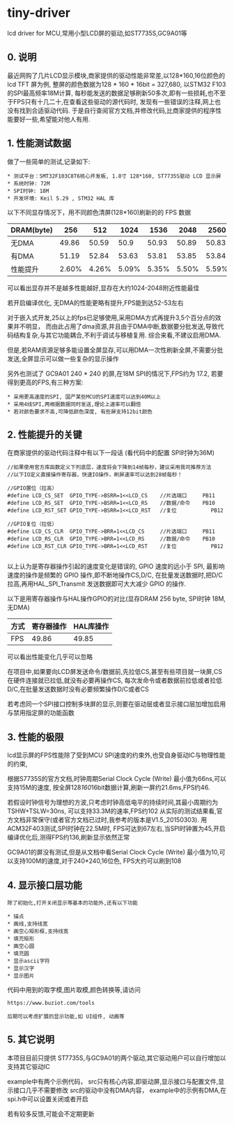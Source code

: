 # tiny-driver

lcd driver for MCU,常用小型LCD屏的驱动,如ST7735S,GC9A01等

## 0. 说明

最近网购了几片LCD显示模块,商家提供的驱动性能非常差,以128*160,16位颜色的 lcd TFT 屏为例, 
整屏的颜色数据为128 * 160 * 16bit = 327,680, 以STM32 F103 的SPI最高频率18M计算,
每秒能发送的数据足够刷新50多次,即有一些损耗,也不至于FPS只有十几二十,在查看这些驱动的源代码时,
发现有一些错误的注释,网上也没有找到合适驱动代码.
于是自行查阅官方文档,并修改代码,比商家提供的程序性能要好一些,希望能对他人有用.

## 1. 性能测试数据

做了一些简单的测试,记录如下:

	* 测试平台：SMT32F103C8T6核心开发板, 1.8寸 128*160, ST7735S驱动 LCD 显示屏 
	* 系统时钟: 72M
	* SPI时钟: 18M
	* 开发环境: Keil 5.29 , STM32 HAL 库
	
以下不同显存情况下，用不同颜色清屏(128*160)刷新的的 FPS 数据

DRAM(byte)|256	|512	|1024	|1536	|2048	|2560	|3072	|3584	|4096	|5120	|7680	|8192
--------|-------|-------|-------|-------|-------|-------|-------|-------|-------|-------|-------|-------
无DMA	|49.86	|50.59	|50.9	|50.93	|50.89	|50.83	|50.74	|50.65	|50.56	|50.35	|49.84	|49.75
有DMA	|51.19	|52.84	|53.63	|53.81	|53.85	|53.84	|53.76	|53.71	|53.63	|53.45	|52.94	|52.85
性能提升	|2.60%	|4.26%	|5.09%	|5.35%	|5.50%	|5.59%	|5.62%	|5.70%	|5.72%	|5.80%	|5.86%	|5.87%

可以看出显存并不是越多性能越好,显存在大约1024-2048附近性能最佳

若开启编译优化, 无DMA的性能更略有提升,FPS能到达52-53左右

对于嵌入式开发,25以上的fps已足够使用,采用DMA方式再提升3,5个百分点的效果并不明显，
而由此占用了dma资源,并且由于DMA中断,数据要分批发送,导致代码结构复杂,与其它功能耦合,不利于调试与移植复用.
综合来看,不建议启用DMA.

但是,若RAM资源足够多能设置全屏显存,可以用DMA一次性刷新全屏,不需要分批发送,全屏显示可以做一些复杂的显示操作

另外也测试了 GC9A01 240 * 240 的屏,在18M SPI的情况下,FPS约为 17.2, 若要得到更高的FPS,有三种方案:

	* 采用更高速度的SPI, 国产某些MCU的SPI速度可以达到40M以上
	* 采用4线SPI,两根据数据同时发送,理论上速率可以翻倍
	* 若对颜色要求不高,可降低颜色深度, 有些屏支持12bit颜色

## 2. 性能提升的关键

在商家提供的驱动代码注释中有以下一段话 (看代码中的配置 SPI时钟为36M)

```
//如果使用官方库函数定义下列底层，速度将会下降到14帧每秒，建议采用我司推荐方法
//以下IO定义直接操作寄存器，快速IO操作，刷屏速率可以达到28帧每秒！ 

//GPIO置位（拉高）
#define	LCD_CS_SET  GPIO_TYPE->BSRR=1<<LCD_CS    //片选端口  	PB11
#define	LCD_RS_SET	GPIO_TYPE->BSRR=1<<LCD_RS    //数据/命令  	PB10	  
#define	LCD_RST_SET	GPIO_TYPE->BSRR=1<<LCD_RST   //复位			PB12

//GPIO复位（拉低）							    
#define	LCD_CS_CLR  GPIO_TYPE->BRR=1<<LCD_CS     //片选端口  	PB11
#define	LCD_RS_CLR	GPIO_TYPE->BRR=1<<LCD_RS     //数据/命令  	PB10	 
#define	LCD_RST_CLR	GPIO_TYPE->BRR=1<<LCD_RST    //复位			PB12


```

以上认为是寄存器操作引起的速度变化是错误的, GPIO 速度的远小于 SPI, 最影响速度的操作是频繁的 GPIO 操作,即不断地操作CS,D/C,
在批量发送数据时,把D/C拉高,再用HAL_SPI_Transmit 发送数据即可大大减少 GPIO 的操作.

以下是用寄存器操作与HAL操作GPIO的对比(显存DRAM 256 byte, SPI时钟 18M,无DMA)

方式|寄存器操作|HAL库操作	
----|---------|---------
FPS	|49.86	  |49.85
	
可以看出性能变化几乎可以忽略

在项目中,如果要向LCD屏发送命令/数据前,先拉低CS,甚至有些项目就一块屏,CS在硬件连接就已拉低,就没有必要再操作CS,
每次发命令或者数据前拉低或者拉低D/C,在批量发送数据时没有必要频繁操作D/C或者CS

若考虑同一个SPI接口控制多块屏的显示,则要在驱动层或者显示接口层加增加启用与禁用指定屏的功能函数

## 3. 性能的极限

lcd显示屏的FPS性能除了受到MCU SPI速度的约束外,也受自身驱动IC与物理性能的约束,

根据S7735S的官方文档,时钟周期Serial Clock Cycle (Write) 最小值为66ns,可以支持15M的速度,
按全屏128*160*16bit数据计算,刷新一屏约21.6ms,FPS约46.

若假设时钟信号为理想的方波,只考虑时钟高低电平的持续时间,其最小周期约为 TSHW+TSLW=30ns, 可以支持33.3M的速率,FPS约102
从实际的测试结果看,官方文档非常保守(或者官方文档已过时,我参考的版本是V1.5_20150303).
用ACM32F403测试,SPI时钟在22.5M时, FPS可达到67左右,当SPI时钟置为45,开启编译优化后,测得FPS约136,刷新显示依然正常

GC9A01的屏没有测试,但是从文档中看Serial Clock Cycle (Write) 最小值为10,可以支持100M的速度,对于240*240,16位色,
FPS大约可以刷到108


## 4. 显示接口层功能

	除了初始化,打开关闭显示等基本的功能外,还有以下功能

	* 描点
	* 画线,支持线宽
	* 画空心矩形框,支持线宽
	* 填充矩形
	* 画空心圆
	* 填充圆
	* 显示ascii字符
	* 显示汉字
	* 显示图片

代码中用到的取字模,图片取模,颜色转换等,请访问

	https://www.buziot.com/tools

	后期可以考虑扩展的显示功能,如 UI组件, 动画等

## 5. 其它说明

本项目目前只提供 ST7735S,与GC9A01的两个驱动,其它驱动用户可以自行增加以支持其它驱动IC

example中有两个示例代码，
src只有核心内容,即驱动屏,显示接口与配置文件,显示接口几乎不需要修改
src的驱动中没有DMA内容， example中的示例有DMA,在spi.h中可以设置关闭或者开启

若有较多反馈,可能会不定期更新
